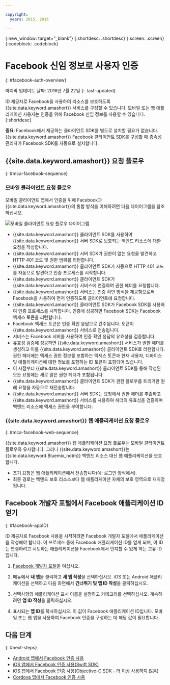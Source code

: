 ```yaml
---

copyright:
  years: 2015, 2016

---
```

{:new_window: target="_blank"}
{:shortdesc: .shortdesc}
{:screen: .screen}
{:codeblock: .codeblock}

# Facebook 신임 정보로 사용자 인증
{: #facebook-auth-overview}

마지막 업데이트 날짜: 2016년 7월 22일
{: .last-updated}

ID 제공자로 Facebook을 사용하여 리소스를 보호하도록 {{site.data.keyword.amashort}} 서비스를 구성할 수 있습니다. 모바일 또는 웹 애플리케이션 사용자는 인증을 위해 Facebook 신임 정보를 사용할 수 있습니다.
{:shortdesc}

**중요**: Facebook에서 제공하는 클라이언트 SDK를 별도로 설치할 필요가 없습니다. {{site.data.keyword.amashort}} Facebook 클라이언트 SDK를 구성할 때 종속성 관리자가 Facebook SDK를 자동으로 설치합니다.

## {{site.data.keyword.amashort}} 요청 플로우
{: #mca-facebook-sequence}

### 모바일 클라이언트 요청 플로우

모바일 클라이언트 앱에서 인증을 위해 Facebook과 {{site.data.keyword.amashort}}의 통합 방식을 이해하려면 다음 다이어그램을 참조하십시오.

![모바일 클라이언트 요청 플로우 다이어그램](images/mca-sequence-facebook.jpg)

* {{site.data.keyword.amashort}} 클라이언트 SDK를 사용하여 {{site.data.keyword.amashort}} 서버 SDK로 보호되는 백엔드 리소스에 대한 요청을 작성합니다. 
* {{site.data.keyword.amashort}} 서버 SDK가 권한이 없는 요청을 발견하고 HTTP 401 코드 및 권한 범위를 리턴합니다.
* {{site.data.keyword.amashort}} 클라이언트 SDK가 자동으로 HTTP 401 코드를 자동으로 발견하고 인증 프로세스를 시작합니다.
* {{site.data.keyword.amashort}} 클라이언트 SDK가 {{site.data.keyword.amashort}} 서비스에 연결하여 권한 헤더를 요청합니다. 
* {{site.data.keyword.amashort}} 서비스는 인증 확인 방식을 제공함으로써 Facebook을 사용하여 먼저 인증하도록 클라이언트에 요청합니다. 
* {{site.data.keyword.amashort}} 클라이언트 SDK가 Facebook SDK를 사용하여 인증 프로세스를 시작합니다. 인증에 성공하면 Facebook SDK는 Facebook 액세스 토큰을 리턴합니다. 
* Facebook 액세스 토큰은 인증 확인 응답으로 간주됩니다. 토큰이 {{site.data.keyword.amashort}} 서비스로 전송됩니다. 
* 서비스는 Facebook 서버를 사용하여 인증 확인 응답의 유효성을 검증합니다. 
* 유효성 검증에 성공하면 {{site.data.keyword.amashort}} 서비스가 권한 헤더를 생성하고 이를 {{site.data.keyword.amashort}} 클라이언트 SDK로 리턴합니다. 권한 헤더에는 액세스 권한 정보를 포함하는 액세스 토큰과 현재 사용자, 디바이스 및 애플리케이션에 대한 정보를 포함하는 ID 토큰이 포함되어 있습니다. 
* 이 시점부터 {{site.data.keyword.amashort}} 클라이언트 SDK를 통해 작성된 모든 요청에는 새로 얻은 권한 헤더가 포함됩니다.
* {{site.data.keyword.amashort}} 클라이언트 SDK가 권한 플로우를 트리거한 원래 요청을 자동으로 재전송합니다.
* {{site.data.keyword.amashort}} 서버 SDK는 요청에서 권한 헤더를 추출하고 {{site.data.keyword.amashort}} 서비스를 사용하여 헤더의 유효성을 검증하며 백엔드 리소스에 액세스 권한을 부여합니다. 

### {{site.data.keyword.amashort}} 웹 애플리케이션 요청 플로우
{: #mca-facebook-web-sequence}

{{site.data.keyword.amashort}} 웹 애플리케이션 요청 플로우는 모바일 클라이언트 플로우와 유사합니다. 그러나 {{site.data.keyword.amashort}}는 {{site.data.keyword.Bluemix_notm}} 백엔드 리소스 대신 웹 애플리케이션을 보호합니다. 

  * 초기 요청은 웹 애플리케이션에서 전송합니다(예: 로그인 양식에서).
  * 최종 경로는 백엔드 보호 리소스보다 웹 애플리케이션 자체의 보호 영역으로 재지정됩니다. 


## Facebook 개발자 포털에서 Facebook 애플리케이션 ID 얻기
{: #facebook-appID}

ID 제공자로 Facebook 사용을 시작하려면 Facebook 개발자 포털에서 애플리케이션을 작성해야 합니다. 이 프로세스 중에 Facebook 애플리케이션 ID를 얻게 되며, 이 ID는 연결하려고 시도하는 애플리케이션을 Facebook에서 인지할 수 있게 하는 고유 ID입니다. 

1. [Facebook 개발자 포털](https://developers.facebook.com)을 여십시오. 

1. 메뉴에서 **내 앱**을 클릭하고 **새 앱 작성**을 선택하십시오.
iOS 또는 Android 애플리케이션을 선택하고 다음 화면에서 **건너뛰기 및 앱 ID 작성**을 클릭하십시오. 

1. 선택사항의 애플리케이션 표시 이름을 설정하고 카테고리를 선택하십시오. 계속하려면 **앱 ID 작성**을 클릭하십시오. 

1. 표시되는 **앱 ID**를 복사하십시오. 이 값이 Facebook 애플리케이션 ID입니다. 모바일 또는 웹 앱을 사용하여 Facebook 인증을 구성하는 데 해당 값이 필요합니다. 

## 다음 단계
{: #next-steps}

* [Android 앱에서 Facebook 인증 사용](facebook-auth-android.html)
* [iOS 앱에서 Facebook 인증 사용(Swift SDK)](facebook-auth-ios-swift-sdk.html)
* [iOS 앱에서 Facebook 인증 사용(Objective-C SDK - 더 이상 사용하지 않음)](facebook-auth-ios.html)
* [Cordova 앱에서 Facebook 인증 사용](facebook-auth-cordova.html)
